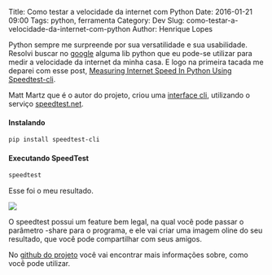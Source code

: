 Title: Como testar a velocidade da internet com Python
Date: 2016-01-21 09:00
Tags: python, ferramenta
Category: Dev
Slug: como-testar-a-velocidade-da-internet-com-python
Author: Henrique Lopes

Python sempre me surpreende por sua versatilidade e sua usabilidade. Resolvi buscar no [google](https://www.google.com.br/) alguma lib python que eu pode-se utilizar para medir a velocidade da
internet da minha casa. E logo na primeira tacada me deparei com esse post, [Measuring Internet Speed In Python Using Speedtest-cli](http://www.raspberrypi-spy.co.uk/2015/03/measuring-internet-speed-in-python-using-speedtest-cli/).

Matt Martz que é o autor do projeto, criou uma [interface cli](https://www.techopedia.com/definition/3337/command-line-interface-cli), utilizando o serviço [speedtest.net](http://www.speedtest.net).

#### Instalando

```bash
pip install speedtest-cli
```

#### Executando SpeedTest

```bash
speedtest
```

Esse foi o meu resultado.

![](//blog.henriquelopes.com.br/imagens/screen-shot.png)

O speedtest possui um feature bem legal, na qual você pode passar o parâmetro -share para o programa,
e ele vai criar uma imagem oline do seu resultado, que você pode compartilhar com seus amigos.

No [github do projeto](https://github.com/sivel/speedtest-cli) você vai encontrar mais informações sobre,
como você pode utilizar.

